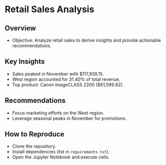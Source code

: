 # Retail Sales Analysis
## Overview
- Objective: Analyze retail sales to derive insights and provide actionable recommendations.
## Key Insights
- Sales peaked in November with $117,938.15.
- West region accounted for 31.40% of total revenue.
- Top product: Canon imageCLASS 2200 ($61,599.82).
## Recommendations
- Focus marketing efforts on the West region.
- Leverage seasonal peaks in November for promotions.
## How to Reproduce
- Clone the repository.
- Install dependencies (list in `requirements.txt`).
- Open the Jupyter Notebook and execute cells.
